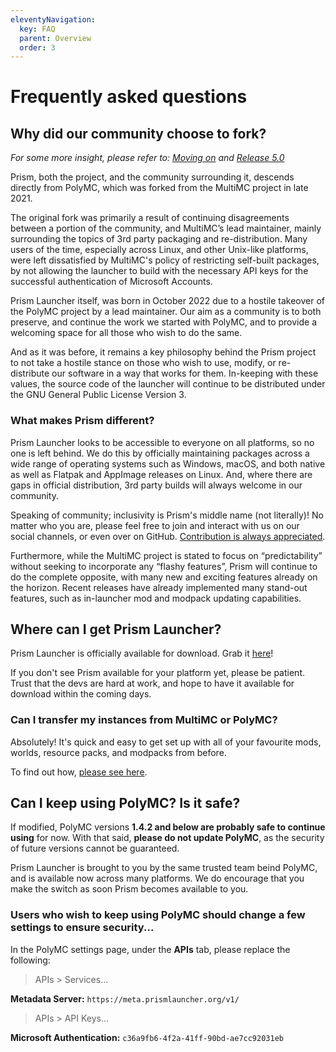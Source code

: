 ```yaml
---
eleventyNavigation:
  key: FAQ
  parent: Overview
  order: 3
---
```


# Frequently asked questions

## Why did our community choose to fork?

*For some more insight, please refer to: [Moving on](/news/moving-on) and [Release 5.0](/news/release-5.0)*

Prism, both the project, and the community surrounding it, descends directly from PolyMC, which was forked from the MultiMC project in late 2021.

The original fork was primarily a result of continuing disagreements between a portion of the community, and MultiMC’s lead maintainer, mainly surrounding the topics of 3rd party packaging and re-distribution. Many users of the time, especially across Linux, and other Unix-like platforms, were left dissatisfied by MultiMC's policy of restricting self-built packages, by not allowing the launcher to build with the necessary API keys for the successful authentication of Microsoft Accounts.

Prism Launcher itself, was born in October 2022 due to a hostile takeover of the PolyMC project by a lead maintainer. Our aim as a community is to both preserve, and continue the work we started with PolyMC, and to provide a welcoming space for all those who wish to do the same.

And as it was before, it remains a key philosophy behind the Prism project to not take a hostile stance on those who wish to use, modify, or re-distribute our software in a way that works for them. In-keeping with these values, the source code of the launcher will continue to be distributed under the GNU General Public License Version 3.

### What makes Prism different?

Prism Launcher looks to be accessible to everyone on all platforms, so no one is left behind. We do this by officially maintaining packages across a wide range of operating systems such as Windows, macOS, and both native as well as Flatpak and AppImage releases on Linux. And, where there are gaps in official distribution, 3rd party builds will always welcome in our community.

Speaking of community; inclusivity is Prism's middle name (not literally)! No matter who you are, please feel free to join and interact with us on our social channels, or even over on GitHub. [Contribution is always appreciated](get-involved).

Furthermore, while the MultiMC project is stated to focus on “predictability” without seeking to incorporate any “flashy features”, Prism will continue to do the complete opposite, with many new and exciting features already on the horizon. Recent releases have already implemented many stand-out features, such as in-launcher mod and modpack updating capabilities.

## Where can I get Prism Launcher?

Prism Launcher is officially available for download. Grab it [here](/download)!

If you don't see Prism available for your platform yet, please be patient. Trust that the devs are hard at work, and hope to have it available for download within the coming days.

### Can I transfer my instances from MultiMC or PolyMC?

Absolutely! It's quick and easy to get set up with all of your favourite mods, worlds, resource packs, and modpacks from before. 

To find out how, [please see here](/wiki/getting-started/migrating-multimc).

## Can I keep using PolyMC? Is it safe?

If modified, PolyMC versions **1.4.2 and below are probably safe to continue using** for now. With that said, **please do not update PolyMC**, as the security of future versions cannot be guaranteed.

Prism Launcher is brought to you by the same trusted team beind PolyMC, and is available now across many platforms. We do encourage that you make the switch as soon Prism becomes available to you.

### Users who wish to keep using PolyMC should change a few settings to ensure security...

In the PolyMC settings page, under the **APIs** tab, please replace the following:

> APIs > Services...

**Metadata Server:** `https://meta.prismlauncher.org/v1/`

> APIs > API Keys...

**Microsoft Authentication:** `c36a9fb6-4f2a-41ff-90bd-ae7cc92031eb`
